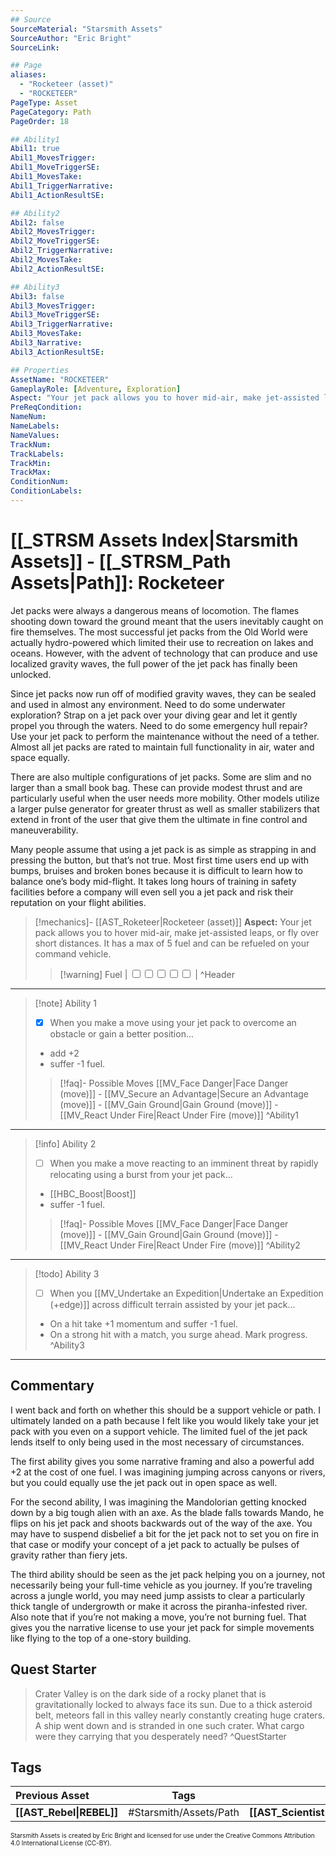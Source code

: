 ```yaml
---
## Source
SourceMaterial: "Starsmith Assets"
SourceAuthor: "Eric Bright"
SourceLink: 

## Page
aliases: 
  - "Rocketeer (asset)"
  - "ROCKETEER"
PageType: Asset
PageCategory: Path
PageOrder: 18

## Ability1
Abil1: true 
Abil1_MovesTrigger: 
Abil1_MoveTriggerSE: 
Abil1_MovesTake: 
Abil1_TriggerNarrative: 
Abil1_ActionResultSE: 

## Ability2
Abil2: false 
Abil2_MovesTrigger: 
Abil2_MoveTriggerSE: 
Abil2_TriggerNarrative: 
Abil2_MovesTake: 
Abil2_ActionResultSE: 

## Ability3
Abil3: false 
Abil3_MovesTrigger: 
Abil3_MoveTriggerSE: 
Abil3_TriggerNarrative: 
Abil3_MovesTake: 
Abil3_Narrative: 
Abil3_ActionResultSE: 

## Properties
AssetName: "ROCKETEER"
GameplayRole: [Adventure, Exploration]
Aspect: "Your jet pack allows you to hover mid-air, make jet-assisted leaps, or fly over short distances. It has a max of 5 fuel and can be refueled on your command vehicle."
PreReqCondition: 
NameNum: 
NameLabels: 
NameValues: 
TrackNum: 
TrackLabels: 
TrackMin: 
TrackMax: 
ConditionNum: 
ConditionLabels:
---
```

# [[_STRSM Assets Index|Starsmith Assets]] - [[_STRSM_Path Assets|Path]]: Rocketeer
Jet packs were always a dangerous means of locomotion. The flames shooting down toward the ground meant that the users inevitably caught on fire themselves. The most successful jet packs from the Old World were actually hydro-powered which limited their use to recreation on lakes and oceans. However, with the advent of technology that can produce and use localized gravity waves, the full power of the jet pack has finally been unlocked.

Since jet packs now run off of modified gravity waves, they can be sealed and used in almost any environment. Need to do some underwater exploration? Strap on a jet pack over your diving gear and let it gently propel you through the waters. Need to do some emergency hull repair? Use your jet pack to perform the maintenance without the need of a tether. Almost all jet packs are rated to maintain full functionality in air, water and space equally.

There are also multiple configurations of jet packs. Some are slim and no larger than a small book bag. These can provide modest thrust and are particularly useful when the user needs more mobility. Other models utilize a larger pulse generator for greater thrust as well as smaller stabilizers that extend in front of the user that give them the ultimate in fine control and maneuverability.

Many people assume that using a jet pack is as simple as strapping in and pressing the button, but that’s not true. Most first time users end up with bumps, bruises and broken bones because it is difficult to learn how to balance one’s body mid-flight. It takes long hours of training in safety facilities before a company will even sell you a jet pack and risk their reputation on your flight abilities.

> [!mechanics]- [[AST_Roketeer|Rocketeer (asset)]]
> **Aspect:** Your jet pack allows you to hover mid-air, make jet-assisted leaps, or fly over short distances. It has a max of 5 fuel and can be refueled on your command vehicle.
> > [!warning]  Fuel | <input type="checkbox" /><input type="checkbox" /><input type="checkbox" /><input type="checkbox" /><input type="checkbox" /> | ^Header
___

> [!note] Ability 1
> - [x] When you make a move using your jet pack to overcome an obstacle or gain a better position...
> - add +2
> - suffer -1 fuel.
> > [!faq]- Possible Moves
> > [[MV_Face Danger|Face Danger (move)]] - [[MV_Secure an Advantage|Secure an Advantage (move)]] - [[MV_Gain Ground|Gain Ground (move)]] - [[MV_React Under Fire|React Under Fire (move)]] ^Ability1
___
> [!info] Ability 2
> - [ ] When you make a move reacting to an imminent threat by rapidly relocating using a burst from your jet pack...
> - [[HBC_Boost|Boost]]
> - suffer -1 fuel.
> > [!faq]- Possible Moves
> > [[MV_Face Danger|Face Danger (move)]] - [[MV_Gain Ground|Gain Ground (move)]] - [[MV_React Under Fire|React Under Fire (move)]] ^Ability2
___
> [!todo] Ability 3
> - [ ] When you [[MV_Undertake an Expedition|Undertake an Expedition (+edge)]] across difficult terrain assisted by your jet pack...
> - On a hit take +1 momentum and suffer -1 fuel. 
> - On a strong hit with a match, you surge ahead. Mark progress. ^Ability3
___

## Commentary
I went back and forth on whether this should be a support vehicle or path. I ultimately landed on a path because I felt like you would likely take your jet pack with you even on a support vehicle. The limited fuel of the jet pack lends itself to only being used in the most necessary of circumstances.

The first ability gives you some narrative framing and also a powerful add +2 at the cost of one fuel. I was imagining jumping across canyons or rivers, but you could equally use the jet pack out in open space as well.

For the second ability, I was imagining the Mandolorian getting knocked down by a big tough alien with an axe. As the blade falls towards Mando, he flips on his jet pack and shoots backwards out of the way of the axe. You may have to suspend disbelief a bit for the jet pack not to set you on fire in that case or modify your concept of a jet pack to actually be pulses of gravity rather than fiery jets.

The third ability should be seen as the jet pack helping you on a journey, not necessarily being your full-time vehicle as you journey. If you’re traveling across a jungle world, you may need jump assists to clear a particularly thick tangle of undergrowth or make it across the piranha-infested river. Also note that if you’re not making a move, you’re not burning fuel. That gives you the narrative license to use your jet pack for simple movements like flying to the top of a one-story building.

## Quest Starter
> Crater Valley is on the dark side of a rocky planet that is gravitationally locked to always face its sun. Due to a thick asteroid belt, meteors fall in this valley nearly constantly creating huge craters. A ship went down and is stranded in one such crater. What cargo were they carrying that you desperately need? ^QuestStarter

## Tags

| Previous Asset| Tags | Next Asset |
| :--- | :---: | ---: |
| **[[AST_Rebel\|REBEL]]** | #Starsmith/Assets/Path | **[[AST_Scientist\|SCIENTIST]]** |

<font size=-2>Starsmith Assets is created by Eric Bright and licensed for use under the Creative Commons Attribution 4.0 International License (CC-BY).</font>